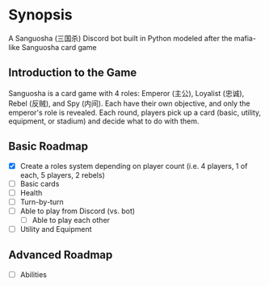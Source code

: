 # Synopsis
A Sanguosha (三国杀) Discord bot built in Python modeled after the mafia-like Sanguosha card game

## Introduction to the Game
Sanguosha is a card game with 4 roles: Emperor (主公), Loyalist (忠诚), Rebel (反贼), and Spy (内间). Each have their own objective, and only the emperor's role is revealed.
Each round, players pick up a card (basic, utility, equipment, or stadium) and decide what to do with them.

## Basic Roadmap
- [x] Create a roles system depending on player count (i.e. 4 players, 1 of each, 5 players, 2 rebels)
- [ ] Basic cards
- [ ] Health
- [ ] Turn-by-turn
- [ ] Able to play from Discord (vs. bot)
  - [ ] Able to play each other
- [ ] Utility and Equipment

## Advanced Roadmap
- [ ] Abilities
